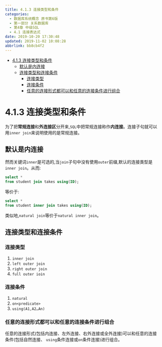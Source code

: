 ```yaml
---
title: 4.1.3 连接类型和条件
categories: 
  - 数据库系统概念 原书第6版
  - 第一部分 关系数据库
  - 第4章 中级SQL
  - 4.1 连接表达式
date: 2019-10-20 17:30:48
updated: 2019-11-02 10:08:28
abbrlink: bb8cb4f2
---
```

- [4.1.3 连接类型和条件](/ReadingNotes/bb8cb4f2/#4-1-3-连接类型和条件)
    - [默认是内连接](/ReadingNotes/bb8cb4f2/#默认是内连接)
    - [连接类型和连接条件](/ReadingNotes/bb8cb4f2/#连接类型和连接条件)
        - [连接类型](/ReadingNotes/bb8cb4f2/#连接类型)
        - [连接条件](/ReadingNotes/bb8cb4f2/#连接条件)
        - [任意的连接形式都可以和任意的连接条件进行组合](/ReadingNotes/bb8cb4f2/#任意的连接形式都可以和任意的连接条件进行组合)

<!--more-->
<script src="https://cdn.bootcss.com/jquery/3.4.0/jquery.slim.min.js"></script>
<script>$(document).ready(function () {$(".post-body > ul:nth-child(1)").hide();});</script>

<!--end-->
<!--SSTStart-->
# 4.1.3 连接类型和条件 #
为了把**常规连接**和**外连接区**分开来,`SQL`中把常规连接称作**内连接**。连接子句就可以用`inner join`来说明使用的是常规连接。
## 默认是内连接 ##
然而关键词`inner`是可选的,当`join`子句中没有使用`outer`前缀,默认的连接类型是`inner join`。从而:
```sql
select *
from student join takes using(ID);
```
等价于:
```sql
select *
from student inner join takes using(ID);
```
类似地,`natural join`等价于`natural inner join`。
## 连接类型和连接条件 ##
### 连接类型 ###
1. `inner join`
2. `left outer join`
3. `right outer join`
4. `full outer ioin`

### 连接条件 ###
1. `natural`
2. `on<predicate>`
3. `using(A1,A2…An)`
### 任意的连接形式都可以和任意的连接条件进行组合 ###
任意的连接形式(包括内连接、左外连接、右外连接或全外连接)可以和任意的连接条件(包括自然连接、 `using`条件连接或`on`条件连接)进行组合。
<!--SSTStop-->

